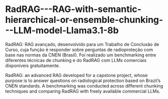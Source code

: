 # RadRAG---RAG-with-semantic-hierarchical-or-ensemble-chunking---LLM-model-Llama3.1-8b
RadRAG: RAG avançado, desenvolvido para um Trabalho de Conclusão de Curso, cuja função é responder sobre perguntas de radioproteção com base nas normas da CNEN (Brasil). Foi realizado um benchmarking entre diferentes técnicas de chunking e do RadRAG com LLMs comerciais disponíveis gratuitamente.

RadRAG: an advanced RAG developed for a capstone project, whose purpose is to answer questions on radiological protection based on Brazil’s CNEN standards. A benchmarking was conducted across different chunking techniques and comparing RadRAG with freely available commercial LLMs.
